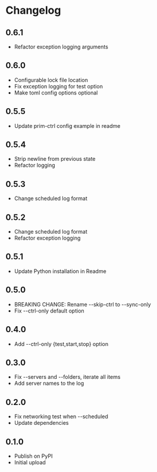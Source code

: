 # Changelog

## 0.6.1

- Refactor exception logging arguments

## 0.6.0

- Configurable lock file location
- Fix exception logging for test option
- Make toml config options optional

## 0.5.5

- Update prim-ctrl config example in readme

## 0.5.4

- Strip newline from previous state
- Refactor logging

## 0.5.3

- Change scheduled log format

## 0.5.2

- Change scheduled log format
- Refactor exception logging

## 0.5.1

- Update Python installation in Readme

## 0.5.0

- BREAKING CHANGE: Rename --skip-ctrl to --sync-only
- Fix --ctrl-only default option

## 0.4.0

- Add --ctrl-only {test,start,stop} option

## 0.3.0

- Fix --servers and --folders, iterate all items
- Add server names to the log

## 0.2.0

- Fix networking test when --scheduled
- Update dependencies

## 0.1.0

- Publish on PyPI
- Initial upload
